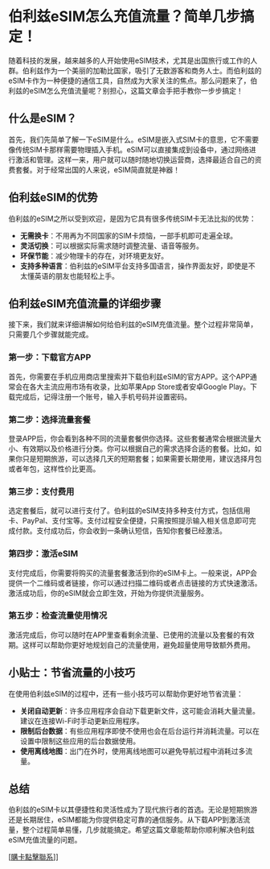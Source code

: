 # 伯利兹eSIM怎么充值流量？简单几步搞定！

随着科技的发展，越来越多的人开始使用eSIM技术，尤其是出国旅行或工作的人群。伯利兹作为一个美丽的加勒比国家，吸引了无数游客和商务人士。而伯利兹的eSIM卡作为一种便捷的通信工具，自然成为大家关注的焦点。那么问题来了，伯利兹的eSIM怎么充值流量呢？别担心，这篇文章会手把手教你一步步搞定！

## 什么是eSIM？

首先，我们先简单了解一下eSIM是什么。eSIM是嵌入式SIM卡的意思，它不需要像传统SIM卡那样需要物理插入手机。eSIM可以直接集成到设备中，通过网络进行激活和管理。这样一来，用户就可以随时随地切换运营商，选择最适合自己的资费套餐。对于经常出国的人来说，eSIM简直就是神器！

## 伯利兹eSIM的优势

伯利兹的eSIM之所以受到欢迎，是因为它具有很多传统SIM卡无法比拟的优势：

- **无需换卡**：不用再为不同国家的SIM卡烦恼，一部手机即可走遍全球。
- **灵活切换**：可以根据实际需求随时调整流量、语音等服务。
- **环保节能**：减少物理卡的存在，对环境更友好。
- **支持多种语言**：伯利兹的eSIM平台支持多国语言，操作界面友好，即使是不太懂英语的朋友也能轻松上手。

## 伯利兹eSIM充值流量的详细步骤

接下来，我们就来详细讲解如何给伯利兹的eSIM充值流量。整个过程非常简单，只需要几个步骤就能完成。

### 第一步：下载官方APP

首先，你需要在手机应用商店里搜索并下载伯利兹eSIM的官方APP。这个APP通常会在各大主流应用市场有收录，比如苹果App Store或者安卓Google Play。下载完成后，记得注册一个账号，输入手机号码并设置密码。

### 第二步：选择流量套餐

登录APP后，你会看到各种不同的流量套餐供你选择。这些套餐通常会根据流量大小、有效期以及价格进行分类。你可以根据自己的需求选择合适的套餐。比如，如果你只是短期旅游，可以选择几天的短期套餐；如果需要长期使用，建议选择月包或者年包，这样性价比更高。

### 第三步：支付费用

选定套餐后，就可以进行支付了。伯利兹的eSIM支持多种支付方式，包括信用卡、PayPal、支付宝等。支付过程安全便捷，只需按照提示输入相关信息即可完成付款。支付成功后，你会收到一条确认短信，告知你套餐已经激活。

### 第四步：激活eSIM

支付完成后，你需要将购买的流量套餐激活到你的eSIM卡上。一般来说，APP会提供一个二维码或者链接，你可以通过扫描二维码或者点击链接的方式快速激活。激活成功后，你的eSIM就会立即生效，开始为你提供流量服务。

### 第五步：检查流量使用情况

激活完成后，你可以随时在APP里查看剩余流量、已使用的流量以及套餐的有效期。这样可以帮助你更好地规划自己的流量使用，避免超量使用导致额外费用。

## 小贴士：节省流量的小技巧

在使用伯利兹eSIM的过程中，还有一些小技巧可以帮助你更好地节省流量：

- **关闭自动更新**：许多应用程序会自动下载更新文件，这可能会消耗大量流量。建议在连接Wi-Fi时手动更新应用程序。
- **限制后台数据**：有些应用程序即使不使用也会在后台运行并消耗流量。可以在设置中限制这些应用的后台数据使用。
- **使用离线地图**：出门在外时，使用离线地图可以避免导航过程中消耗过多流量。

## 总结

伯利兹的eSIM卡以其便捷性和灵活性成为了现代旅行者的首选。无论是短期旅游还是长期居住，eSIM都能为你提供稳定可靠的通信服务。从下载APP到激活流量，整个过程简单易懂，几步就能搞定。希望这篇文章能帮助你顺利解决伯利兹eSIM充值流量的问题。

[[購卡點擊聯系](https://t.me/s/esim1088)]]